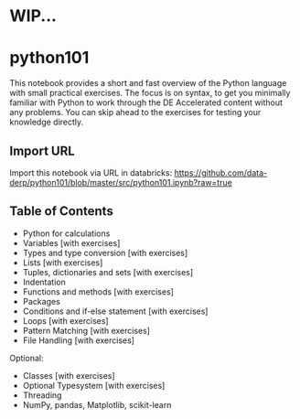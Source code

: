 # WIP...
# python101
This notebook provides a short and fast overview of the Python language with small practical exercises. 
The focus is on syntax, to get you minimally familiar with Python to work through the DE Accelerated content without any problems. 
You can skip ahead to the exercises for testing your knowledge directly.

## Import URL
Import this notebook via URL in databricks: https://github.com/data-derp/python101/blob/master/src/python101.ipynb?raw=true

## Table of Contents
- Python for calculations
- Variables [with exercises]
- Types and type conversion [with exercises]
- Lists [with exercises]
- Tuples, dictionaries and sets [with exercises]
- Indentation
- Functions and methods [with exercises]
- Packages
- Conditions and if-else statement [with exercises]
- Loops [with exercises]
- Pattern Matching [with exercises]
- File Handling [with exercises]

Optional:
- Classes [with exercises]
- Optional Typesystem [with exercises]
- Threading
- NumPy, pandas, Matplotlib, scikit-learn

